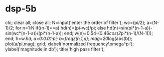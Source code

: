 # dsp-5b
 clc; 
clear all; 
close all; 
N=input('enter the order of filter'); 
wc=(pi/2); 
a=(N-1)/2; 
for n=1:N 
if((n-1)==a) 
hd(n)=(pi-wc)/pi; 
else 
hd(n)=sin(pi*(n-1-a))-sin(wc*(n-1-a))/(pi*(n-1-a)); 
end; 
w(n)=0.54-(0.46*cos(2*pi*(n-1)/(N-1))); 
end; 
h=w.*hd; 
a=0:0.01:pi; 
b=freqz(h,1,a); 
mag=20*log(abs(b)); 
plot(a/pi,mag); 
grid; 
xlabel('normalized frequency\omega^pi'); 
ylabel('magnitude in db'); 
title('high pass filter'); 
